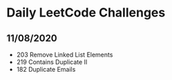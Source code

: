 # Daily LeetCode Challenges

## 11/08/2020
- 203 Remove Linked List Elements
- 219 Contains Duplicate II
- 182 Duplicate Emails